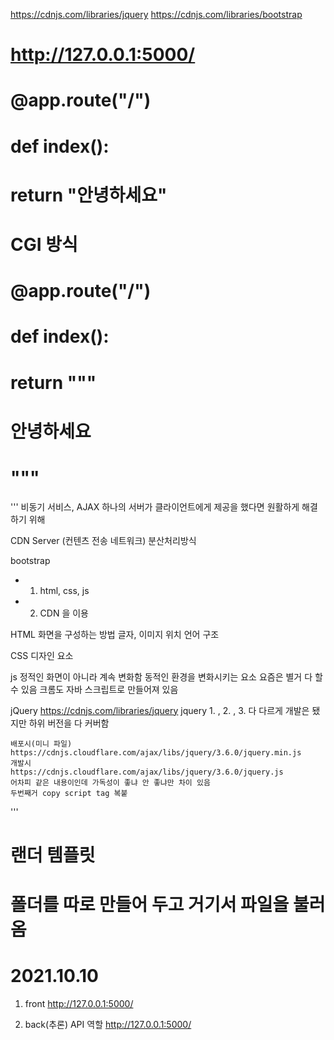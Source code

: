 
https://cdnjs.com/libraries/jquery
https://cdnjs.com/libraries/bootstrap

# http://127.0.0.1:5000/

# @app.route("/")
# def index():
#     return "안녕하세요"

# CGI 방식
# @app.route("/")
# def index():
#     return """
#     <!DOCTYPE html>
#     <html>
#     <head>
#         <meta charset="UTF-8">
#         <title>Title</title>
#     </head>
#     <body>
#         <p>안녕하세요</p>
#     </body>
#     </html>
#     """

'''
비동기 서비스, AJAX
하나의 서버가 클라이언트에게 제공을 했다면
원활하게 해결하기 위해

CDN Server (컨텐츠 전송 네트워크)
분산처리방식

bootstrap
* 1. html, css, js
* 2. CDN 을 이용

HTML
    화면을 구성하는 방법
    글자, 이미지 위치
    언어 구조

CSS
    디자인 요소

js
    정적인 화면이 아니라 계속 변화함
    동적인 환경을 변화시키는 요소
    요즘은 별거 다 할 수 있음
    크롬도 자바 스크립트로 만들어져 있음


jQuery
    https://cdnjs.com/libraries/jquery
    jquery 1. , 2. , 3. 다 다르게 개발은 됐지만 하위 버전을 다 커버함

    배포시(미니 파일)
    https://cdnjs.cloudflare.com/ajax/libs/jquery/3.6.0/jquery.min.js
    개발시
    https://cdnjs.cloudflare.com/ajax/libs/jquery/3.6.0/jquery.js
    어차피 같은 내용이인데 가독성이 좋냐 안 좋냐만 차이 있음
    두번째거 copy script tag 복붙

'''


# 랜더 템플릿
# 폴더를 따로 만들어 두고 거기서 파일을 불러옴

# 2021.10.10
1. front
http://127.0.0.1:5000/

2. back(추론) API 역할
http://127.0.0.1:5000/
